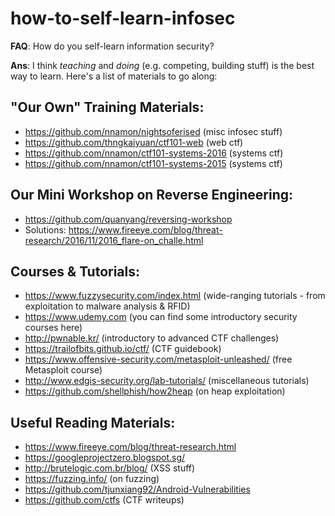 # how-to-self-learn-infosec

**FAQ**: How do you self-learn information security?

**Ans**: I think *teaching* and *doing* (e.g. competing, building stuff) is the best way to learn. Here's a list of materials to go along:


## "Our Own" Training Materials:

- https://github.com/nnamon/nightsoferised (misc infosec stuff)
- https://github.com/thngkaiyuan/ctf101-web (web ctf)
- https://github.com/nnamon/ctf101-systems-2016 (systems ctf)
- https://github.com/nnamon/ctf101-systems-2015 (systems ctf)

## Our Mini Workshop on Reverse Engineering:

- https://github.com/quanyang/reversing-workshop
- Solutions: https://www.fireeye.com/blog/threat-research/2016/11/2016_flare-on_challe.html

## Courses & Tutorials:

- https://www.fuzzysecurity.com/index.html (wide-ranging tutorials - from exploitation to malware analysis & RFID)
- https://www.udemy.com (you can find some introductory security courses here)
- http://pwnable.kr/ (introductory to advanced CTF challenges)
- https://trailofbits.github.io/ctf/ (CTF guidebook)
- https://www.offensive-security.com/metasploit-unleashed/ (free Metasploit course)
- http://www.edgis-security.org/lab-tutorials/ (miscellaneous tutorials)
- https://github.com/shellphish/how2heap (on heap exploitation)

## Useful Reading Materials:

- https://www.fireeye.com/blog/threat-research.html
- https://googleprojectzero.blogspot.sg/
- http://brutelogic.com.br/blog/ (XSS stuff)
- https://fuzzing.info/ (on fuzzing)
- https://github.com/tjunxiang92/Android-Vulnerabilities
- https://github.com/ctfs (CTF writeups)
